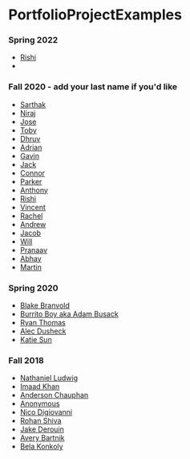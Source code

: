 # PortfolioProjectExamples

### Spring 2022
* [Rishi](https://github.com/EPCompSci/portfolio-rishi-n/blob/master/README.md)
* []()

### Fall 2020 - add your last name if you'd like
* [Sarthak](https://github.com/EPCompSci/portfolio-2020-sarthyparty)
* [Niraj](https://github.com/EPCompSci/portfolio-2020-LifeDrain28)
* [Jose](https://github.com/EPCompSci/portfolio-2020-jmblanco22)
* [Toby](https://github.com/EPCompSci/portfolio-2020-BuiToby)
* [Dhruv](https://github.com/EPCompSci/portfolio-2020-1201dc)
* [Adrian](https://github.com/EPCompSci/portfolio-2020-MerlinTheMafiaMortician)
* [Gavin](https://github.com/EPCompSci/portfolio-2020-GavinEnglish)
* [Jack]()
* [Connor](https://github.com/EPCompSci/portfolio-2020-connorholm/blob/master/README.md)
* [Parker](https://github.com/EPCompSci/portfolio-2020-ParkerJ30)
* [Anthony](https://github.com/EPCompSci/portfolio-2020-AnthonyKuismi/blob/master/README.md)
* [Rishi](https://github.com/EPCompSci/portfolio-2020-rishi-n)
* [Vincent](https://github.com/EPCompSci/portfolio-2020-Nagooy3n)
* [Rachel](https://github.com/EPCompSci/portfolio-2020-rachelPark1)
* [Andrew](https://github.com/EPCompSci/portfolio-2020-andrewpeng02)
* [Jacob]()
* [Will](https://github.com/EPCompSci/portfolio-2020-WillPeyer)
* [Pranaav]()
* [Abhay](https://github.com/Swaghay/portfolio-2020-Swaghay)
* [Martin]()

### Spring 2020
* [Blake Branvold](https://github.com/EPCompSci/ios-portfolio-Underdoneboar4)
* [Burrito Boy aka Adam Busack](https://github.com/EPCompSci/ios-portfolio-BurritoConqueror)
* [Ryan Thomas](https://github.com/EPCompSci/ios-portfolio-rhockey12)
* [Alec Dusheck](https://github.com/EPCompSci/ios-term-3-portfolio-2020-AlecDusheck)
* [Katie Sun](https://github.com/EPCompSci/ios-term-3-portfolio-2020-katiesun)


### Fall 2018
* [Nathaniel Ludwig](https://github.com/EPCompSci/ios-portfolio-NathanielLudwig)
* [Imaad Khan](https://github.com/EPCompSci/ios-portfolio-imaadk)
* [Anderson Chauphan](https://github.com/EPCompSci/ios-portfolio-chauphana)
* [Anonymous](https://github.com/EPCompSci/ios-portfolio-90302956)
* [Nico Digiovanni](https://github.com/EPCompSci/ios-portfolio-nicodigiovanni)
* [Rohan Shiva](https://github.com/EPCompSci/ios-portfolio-rohanshiva/wiki)
* [Jake Derouin](https://github.com/EPCompSci/ios-portfolio-jpderouin)
* [Avery Bartnik](https://github.com/EPCompSci/ios-portfolio-Jythonscript)
* [Bela Konkoly](https://github.com/EPCompSci/ios-portfolio-konkolyb)


